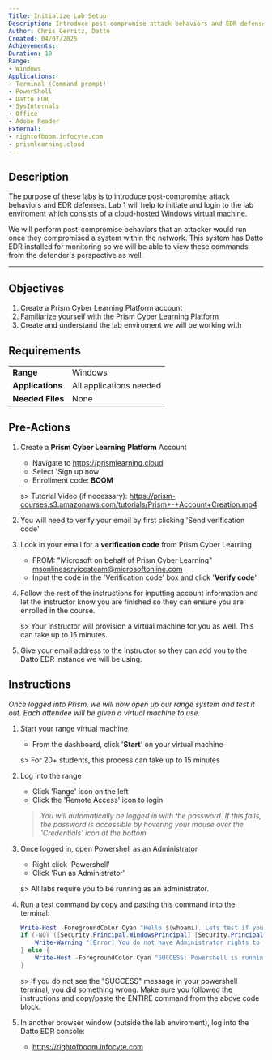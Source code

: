 ```yaml
---
Title: Initialize Lab Setup
Description: Introduce post-compromise attack behaviors and EDR defenses
Author: Chris Gerritz, Datto
Created: 04/07/2025
Achievements:
Duration: 10
Range:
- Windows
Applications:
- Terminal (Command prompt)
- PowerShell
- Datto EDR
- SysInternals
- Office
- Adobe Reader
External:
- rightofboom.infocyte.com
- prismlearning.cloud
---
```


## Description

The purpose of these labs is to introduce post-compromise attack behaviors and EDR defenses. Lab 1 will help to initiate and login to the lab enviroment which consists of a cloud-hosted Windows virtual machine.

We will perform post-compromise behaviors that an attacker would run once they compromised a system within the network.  This system has Datto EDR installed for monitoring so we will be able to view these commands from the defender's perspective as well.

<!--
The virtual machine has some dummy users and software to mimic a specific type of workstation that might be found in a business enviroment:

Dummy users:
- Joe from Accounting: 
  - `net user joe Password1! /ADD /FULLNAME:"Joe - Accounting"`
- Samson from Accounting
  - `net user samson Password1! /ADD /FULLNAME:"Samson - Accounting"`
- Brenda from IT
  - `net user brenda Password1! /ADD /FULLNAME:"Brenda - IT Helpdesk"`

Add some dummy software that might be found on an accountant's workstation:
- Office
- Adobe Reader
-->

---

## Objectives
<!--
- List all objectives for this lab
- Need at least three objectives
- Use blooms taxonomy verbs: KNOWLEDGE,UNDERSTAND, APPLY, ANALYZE, EVALUATE, CREATE
- https://www.teachthought.com/critical-thinking/blooms-taxonomy-verbs-2/
-->
1. Create a Prism Cyber Learning Platform account
2. Familiarize yourself with the Prism Cyber Learning Platform
3. Create and understand the lab enviroment we will be working with
   

## Requirements

|                  |                             |
|------------------|-----------------------------|
| **Range**        | Windows |
| **Applications** | All applications needed     |
| **Needed Files** | None |

## Pre-Actions

1. Create a **Prism Cyber Learning Platform** Account 
   - Navigate to https://prismlearning.cloud 
   - Select 'Sign up now'
   - Enrollment code: **BOOM**
  
  	s> Tutorial Video (if necessary): https://prism-courses.s3.amazonaws.com/tutorials/Prism+-+Account+Creation.mp4

2. You will need to verify your email by first clicking 'Send verification code' 
   
3. Look in your email for a **verification code** from Prism Cyber Learning
   - FROM: "Microsoft on behalf of Prism Cyber Learning" <msonlineservicesteam@microsoftonline.com>
   - Input the code in the 'Verification code' box and click '**Verify code**'

4. Follow the rest of the instructions for inputting account information and let the instructor know you are finished so they can ensure you are enrolled in the course.

	s> Your instructor will provision a virtual machine for you as well. This can take up to 15 minutes.
   
5. Give your email address to the instructor so they can add you to the Datto EDR instance we will be using.

## Instructions

*Once logged into Prism, we will now open up our range system and test it out. Each attendee will be given a virtual machine to use.*

1. Start your range virtual machine
   - From the dashboard, click '**Start**' on your virtual machine
   
   s> For 20+ students, this process can take up to 15 minutes
  
2. Log into the range
   - Click 'Range' icon on the left
   - Click the 'Remote Access' icon to login
   
   > *You will automatically be logged in with the password. If this fails, the password is accessible by hovering your mouse over the 'Credentials' icon at the bottom*
   
3. Once logged in, open Powershell as an Administrator
	- Right click 'Powershell'
	- Click 'Run as Administrator'

	s> All labs require you to be running as an administrator.

4. Run a test command by copy and pasting this command into the terminal:
	```PowerShell
	Write-Host -ForegroundColor Cyan "Hello $(whoami). Lets test if you followed these instructions properly..."
	If (-NOT ([Security.Principal.WindowsPrincipal] [Security.Principal.WindowsIdentity]::GetCurrent()).IsInRole([Security.Principal.WindowsBuiltInRole] "Administrator")) {
		Write-Warning "[Error] You do not have Administrator rights to run this script!`nPlease re-run as an Administrator!"
	} else {
		Write-Host -ForegroundColor Cyan "SUCCESS: Powershell is running as an administrator."
	}
	```
	s> If you do not see the "SUCCESS" message in your powershell terminal, you did something wrong. Make sure you followed the instructions and copy/paste the ENTIRE command from the above code block.

5. In another browser window (outside the lab enviroment), log into the Datto EDR console:
   - https://rightofboom.infocyte.com

<!--
	# H1
	## H2
	### H3

	Horizontal Rule	---
	Link	[title](https://www.example.com)
	Image	![alt text](image.jpg)

	![terminal](./assets/filehashes.png)

	term
	: definition

	?> Ask a question?

	> This is some additional information before the next instruction

1. Instruction #3
	- Do something here
	- Do another thing here
	- Do another another thing here

	w> **WARNING** add a warning here

	c> **CRITICAL** add a critical statement here (e.g. **DO NOT DO THIS!**)

	s> **NOTE** add a note here
-->

